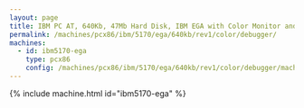 ```yaml
---
layout: page
title: IBM PC AT, 640Kb, 47Mb Hard Disk, IBM EGA with Color Monitor and Debugger
permalink: /machines/pcx86/ibm/5170/ega/640kb/rev1/color/debugger/
machines:
  - id: ibm5170-ega
    type: pcx86
    config: /machines/pcx86/ibm/5170/ega/640kb/rev1/color/debugger/machine.xml
---
```


{% include machine.html id="ibm5170-ega" %}
